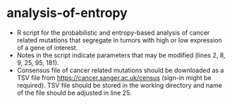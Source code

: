 # analysis-of-entropy
- R script for the probabilistic and entropy-based analysis of cancer related mutations that segregate in tumors with high or low expression of a gene of interest.
- Notes in the script indicate parameters that may be modified (lines 2, 8, 9, 25, 95, 181). 
- Consensus file of cancer related mutations should be downloaded as a TSV file from https://cancer.sanger.ac.uk/census (sign-in might be required). TSV file should be stored in the working directory and name of the file should be adjusted in line 25. 
